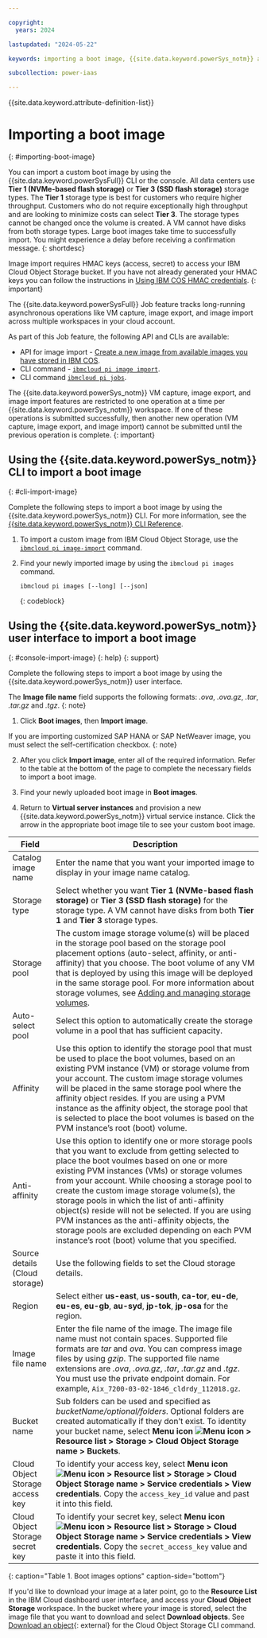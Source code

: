 ```yaml
---

copyright:
  years: 2024

lastupdated: "2024-05-22"

keywords: importing a boot image, {{site.data.keyword.powerSys_notm}} as a service, private cloud, terminology, video, how-to, boot image, import, upload boot image, storage types, regions, tier 1, tier 3, ssd, nvme

subcollection: power-iaas

---
```


{{site.data.keyword.attribute-definition-list}}

# Importing a boot image
{: #importing-boot-image}

You can import a custom boot image by using the {{site.data.keyword.powerSysFull}} CLI or the console. All data centers use **Tier 1 (NVMe-based flash storage)** or **Tier 3 (SSD flash storage)** storage types. The **Tier 1** storage type is best for customers who require higher throughput. Customers who do not require exceptionally high throughput and are looking to minimize costs can select **Tier 3**. The storage types cannot be changed once the volume is created. A VM cannot have disks from both storage types. Large boot images take time to successfully import. You might experience a delay before receiving a confirmation message.
{: shortdesc}

Image import requires HMAC keys (access, secret) to access your IBM Cloud Object Storage bucket. If you have not already generated your HMAC keys you can follow the instructions in [Using IBM COS HMAC credentials](/docs/cloud-object-storage?topic=cloud-object-storage-uhc-hmac-credentials-main).
{: important}

The {{site.data.keyword.powerSysFull}} Job feature tracks long-running asynchronous operations like VM capture, image export, and image import across multiple workspaces in your cloud account.

As part of this Job feature, the following API and CLIs are available:
- API for image import - [Create a new image from available images you have stored in IBM COS](/apidocs/power-cloud#pcloud-v1-cloudinstances-cosimages-post).
- CLI command - [`ibmcloud pi image import`](/docs/power-iaas-cli-plugin?topic=power-iaas-cli-plugin-power-iaas-cli-reference-v1#ibmcloud-pi-image-import).
- CLI command [`ibmcloud pi jobs`](/docs/power-iaas-cli-plugin?topic=power-iaas-cli-plugin-power-iaas-cli-reference-v1#ibmcloud-pi-job).

The {{site.data.keyword.powerSys_notm}} VM capture, image export, and image import features are restricted to one operation at a time per {{site.data.keyword.powerSys_notm}} workspace. If one of these operations is submitted successfully, then another new operation (VM capture, image export, and image import) cannot be submitted until the previous operation is complete.
{: important}

## Using the {{site.data.keyword.powerSys_notm}} CLI to import a boot image
{: #cli-import-image}

Complete the following steps to import a boot image by using the {{site.data.keyword.powerSys_notm}} CLI. For more information, see the [{{site.data.keyword.powerSys_notm}} CLI Reference](/docs/power-iaas-cli-plugin?topic=power-iaas-cli-plugin-power-iaas-cli-reference).

1. To import a custom image from IBM Cloud Object Storage, use the [`ibmcloud pi image-import`](/docs/power-iaas-cli-plugin?topic=power-iaas-cli-plugin-power-iaas-cli-reference#ibmcloud-pi-image-import) command.

2. Find your newly imported image by using the `ibmcloud pi images` command.

    ```shell
    ibmcloud pi images [--long] [--json]
    ```
    {: codeblock}

## Using the {{site.data.keyword.powerSys_notm}} user interface to import a boot image
{: #console-import-image}
{: help}
{: support}

Complete the following steps to import a boot image by using the {{site.data.keyword.powerSys_notm}} user interface.

The **Image file name** field supports the following formats: _.ova_, _.ova.gz_, _.tar_, _.tar.gz_ and _.tgz_.
{: note}

1. Click **Boot images**, then **Import image**.

<!-- Q2 -->
   If you are importing customized SAP HANA or SAP NetWeaver image, you must select the self-certification checkbox.
   {: note}

2. After you click **Import image**, enter all of the required information. Refer to the table at the bottom of the page to complete the necessary fields to import a boot image.

3. Find your newly uploaded boot image in **Boot images**.

4. Return to **Virtual server instances** and provision a new {{site.data.keyword.powerSys_notm}} virtual service instance. Click the arrow in the appropriate boot image tile to see your custom boot image.

<!-- Q2 -->


| Field | Description |
| ------| ------------|
| Catalog image name | Enter the name that you want your imported image to display in your image name catalog.|
| Storage type | Select whether you want **Tier 1 (NVMe-based flash storage)** or **Tier 3 (SSD flash storage)** for the storage type. A VM cannot have disks from both **Tier 1** and **Tier 3** storage types.|
| Storage pool | The custom image storage volume(s) will be placed in the storage pool based on the storage pool placement options (auto-select, affinity, or anti-affinity) that you choose. The boot volume of any VM that is deployed by using this image will be deployed in the same storage pool. For more information about storage volumes, see [Adding and managing storage volumes](/docs/power-iaas?topic=power-iaas-modifying-instance#modifying-volume-network).|
| Auto-select pool | Select this option to automatically create the storage volume in a pool that has sufficient capacity. |
| Affinity | Use this option to identify the storage pool that must be used to place the boot volumes, based on an existing PVM instance (VM) or storage volume from your account. The custom image storage volumes will be placed in the same storage pool where the affinity object resides. If you are using a PVM instance as the affinity object, the storage pool that is selected to place the boot volumes is based on the PVM instance’s root (boot) volume. |
| Anti-affinity | Use this option to identify one or more storage pools that you want to exclude from getting selected to place the boot voulmes based on one or more existing PVM instances (VMs) or storage volumes from your account. While choosing a storage pool to create the custom image storage volume(s), the storage pools in which the list of anti-affinity object(s) reside will not be selected. If you are using PVM instances as the anti-affinity objects, the storage pools are excluded depending on each PVM instance’s root (boot) volume that you specified. |
| Source details (Cloud storage) | Use the following fields to set the Cloud storage details.|
| Region | Select either **us-east**, **us-south**, **ca-tor**, **eu-de**, **eu-es**, **eu-gb**, **au-syd**, **jp-tok**, **jp-osa** for the region.|
| Image file name | Enter the file name of the image. The image file name must not contain spaces. Supported file formats are *tar* and *ova*. You can compress image files by using *gzip*. The supported file name extensions are *.ova*, *.ova.gz*, *.tar*, *.tar.gz* and *.tgz*. You must use the private endpoint domain. For example, `Aix_7200-03-02-1846_cldrdy_112018.gz`.
| Bucket name | Sub folders can be used and specified as *bucketName/optional/folders*. Optional folders are created automatically if they don’t exist. To identity your bucket name, select **Menu icon ![Menu icon](../icons/icon_hamburger.svg "Menu icon") > Resource list > Storage > Cloud Object Storage name > Buckets**. |
| Cloud Object Storage access key | To identify your access key, select **Menu icon ![Menu icon](../icons/icon_hamburger.svg "Menu icon") > Resource list > Storage > Cloud Object Storage name > Service credentials > View credentials**. Copy the `access_key_id` value and past it into this field.|
| Cloud Object Storage secret key | To identify your secret key, select **Menu icon ![Menu icon](../icons/icon_hamburger.svg "Menu icon") > Resource list > Storage > Cloud Object Storage name > Service credentials > View credentials**. Copy the `secret_access_key` value and paste it into this field.|
{: caption="Table 1. Boot images options" caption-side="bottom"}

<!--The following content is not in PowerVS but retaining it to get comments from TR-->
If you'd like to download your image at a later point, go to the **Resource List** in the IBM Cloud dashboard user interface, and access your **Cloud Object Storage** workspace. In the bucket where your image is stored, select the image file that you want to download and select **Download objects**. See [Download an object](https://cloud.ibm.com/docs/cloud-object-storage-cli-plugin?topic=cloud-object-storage-cli-plugin-ic-cos-cli#ic-download-object){: external} for the Cloud Object Storage CLI command.
